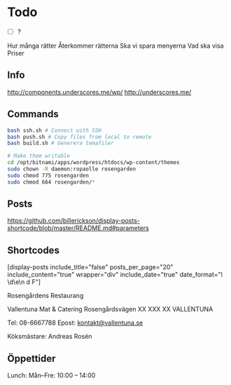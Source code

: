 # Todo

* [ ] ?

Hur många rätter
Återkommer rätterna
Ska vi spara menyerna
Vad ska visa
Priser

## Info
http://components.underscores.me/wp/
http://underscores.me/


## Commands

```bash
bash ssh.sh # Connect with SSH
bash push.sh # Copy files from local to remote
bash build.sh # Generera temafiler

# Make them writable
cd /opt/bitnami/apps/wordpress/htdocs/wp-content/themes
sudo chown -R daemon:ropaolle rosengarden
sudo chmod 775 rosengarden
sudo chmod 664 rosengarden/*
```

## Posts
https://github.com/billerickson/display-posts-shortcode/blob/master/README.md#parameters


## Shortcodes
[display-posts include_title="false" posts_per_page="20" include_content="true" wrapper="div" include_date="true" date_format="l \\d\\e\\n d F"]

Rosengårdens Restaurang

Vallentuna Mat & Catering
Rosengårdsvägen XX
XXX XX VALLENTUNA

Tel: 08-6667788
Epost: kontakt@vallentuna.se


</p>

<p>Köksmästare: Andreas Rosén</p>

<h2 class="widget-title">Öppettider</h2>
Lunch: Mån–Fre: 10:00 – 14:00
